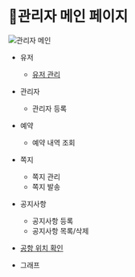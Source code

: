 # 📌관리자 메인 페이지   

![관리자 메인](https://user-images.githubusercontent.com/88878686/180452877-7880df6b-b814-49f7-ba41-53f734f65683.JPG)

* 유저
  * [유저 관리](https://github.com/Runu09/finalproject/blob/main/%EA%B5%AC%ED%98%84%EC%84%A4%EB%AA%85/%EC%9C%A0%EC%A0%80%EA%B4%80%EB%A6%AC.md)

* 관리자
  * 관리자 등록

* 예약
  * 예약 내역 조회

* 쪽지
  * 쪽지 관리
  * 쪽지 발송

* 공지사항
  * 공지사항 등록
  * 공지사항 목록/삭제

* [공항 위치 확인](https://github.com/Runu09/finalproject/blob/main/%EA%B5%AC%ED%98%84%EC%84%A4%EB%AA%85/%EA%B3%B5%ED%95%AD%EC%9C%84%EC%B9%98.md)

* 그래프
